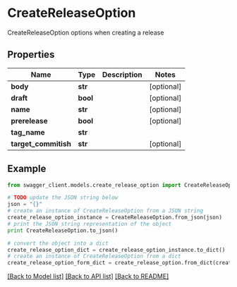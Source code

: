 # CreateReleaseOption

CreateReleaseOption options when creating a release

## Properties
Name | Type | Description | Notes
------------ | ------------- | ------------- | -------------
**body** | **str** |  | [optional] 
**draft** | **bool** |  | [optional] 
**name** | **str** |  | [optional] 
**prerelease** | **bool** |  | [optional] 
**tag_name** | **str** |  | 
**target_commitish** | **str** |  | [optional] 

## Example

```python
from swagger_client.models.create_release_option import CreateReleaseOption

# TODO update the JSON string below
json = "{}"
# create an instance of CreateReleaseOption from a JSON string
create_release_option_instance = CreateReleaseOption.from_json(json)
# print the JSON string representation of the object
print CreateReleaseOption.to_json()

# convert the object into a dict
create_release_option_dict = create_release_option_instance.to_dict()
# create an instance of CreateReleaseOption from a dict
create_release_option_form_dict = create_release_option.from_dict(create_release_option_dict)
```
[[Back to Model list]](../README.md#documentation-for-models) [[Back to API list]](../README.md#documentation-for-api-endpoints) [[Back to README]](../README.md)


